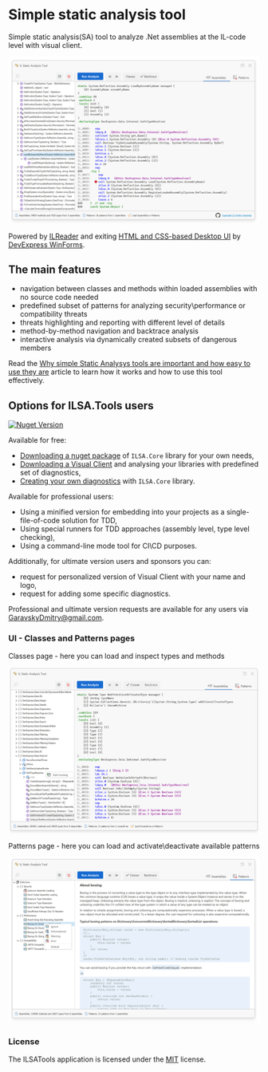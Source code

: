 # Simple static analysis tool

Simple static analysis(SA) tool to analyze .Net assemblies at the IL-code level with visual client.

![BackTrace](/IMGS/BackTrace.png)

Powered by [ILReader](https://github.com/DmitryGaravsky/ILReader) and exiting [HTML and CSS-based Desktop UI](https://docs.devexpress.com/WindowsForms/403397/common-features/html-css-based-desktop-ui) by [DevExpress WinForms](https://www.devexpress.com/products/net/controls/winforms/).

## The main features

- navigation between classes and methods within loaded assemblies with no source code needed
- predefined subset of patterns for analyzing security\performance or compatibility threats
- threats highlighting and reporting with different level of details
- method-by-method navigation and backtrace analysis
- interactive analysis via dynamically created subsets of dangerous members

Read the [Why simple Static Analysys tools are important and how easy to use they are](/Articles/01-Simple-Static-Analysis.md) article to learn
how it works and how to use this tool effectively.

## Options for ILSA.Tools users

<a href="https://www.nuget.org/packages/ILSA.Core/"><img alt="Nuget Version" src="https://img.shields.io/nuget/v/ILSA.Core.svg" data-canonical-src="https://img.shields.io/nuget/v/ILSA.Core.svg" style="max-width:100%;" /></a>

Available for free:

- [Downloading a nuget package](https://www.nuget.org/packages/ILSA.Core/) of `ILSA.Core` library for your own needs,
- [Downloading a Visual Client](https://github.com/DmitryGaravsky/ILSATools/releases/tag/EAP) and analysing your libraries with predefined set of diagnostics,
- [Creating your own diagnostics](https://github.com/DmitryGaravsky/ILSATools/tree/main/ILSA.Core) with `ILSA.Core` library.

Available for professional users:

- Using a minified version for embedding into your projects as a single-file-of-code solution for TDD,
- Using special runners for TDD approaches (assembly level, type level checking),
- Using a command-line mode tool for CI\CD purposes.

Additionally, for ultimate version users and sponsors you can:
- request for personalized version of Visual Client with your name and logo,
- request for adding some specific diagnostics.

Professional and ultimate version requests are available for any users via GaravskyDmitry@gmail.com.


### UI - Classes and Patterns pages

Classes page - here you can load and inspect types and methods

![Classes](/IMGS/Classes.png)

Patterns page - here you can load and activate\deactivate available patterns

![Patterns](/IMGS/Patterns.png)

### License

The ILSATools application is licensed under the [MIT](https://github.com/DmitryGaravsky/ILSATools/blob/master/LICENSE.TXT) license.
